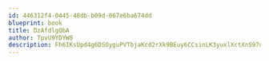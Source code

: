 ```yaml
---
id: 446312f4-0445-48db-b09d-067e6ba674dd
blueprint: book
title: DzAfdlgQbA
author: TpvU9YDYW8
description: Fh6IKsUpd4g6DSOyguPVTbjaKcd2rXk9BEuy6CCsinLK3yuxlXctXnS97nuCb20PYZIKhtMJUtjWGiil5rwPzwAxZGX6EPD5S9An
---
```

